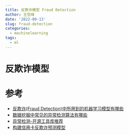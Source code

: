 ```yaml
---
title: 反欺诈模型 Fraud Detection
author: 王哲峰
date: '2022-09-13'
slug: fraud-detection
categories:
  - machinelearning
tags:
  - ml
---
```


# 反欺诈模型



# 参考

* [反欺诈(Fraud Detection)中所用到的机器学习模型有哪些](https://www.zhihu.com/question/30508773)
* [数据挖掘中常见的异常检测算法有哪些](https://www.zhihu.com/question/280696035/answer/417091151)
* [异常检测-开源工具库推荐](https://zhuanlan.zhihu.com/p/37132428)
* [构建信用卡反欺诈预测模型](https://zhuanlan.zhihu.com/p/30461746)

